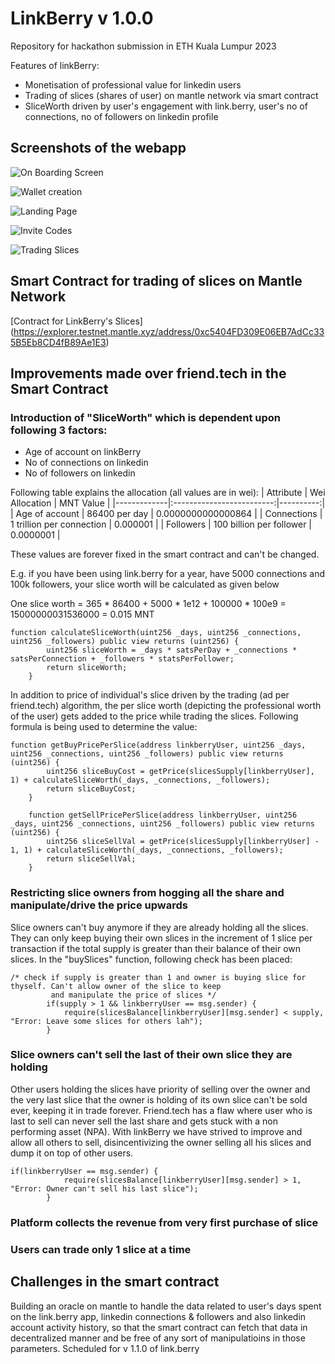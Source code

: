 # LinkBerry v 1.0.0
Repository for hackathon submission in ETH Kuala Lumpur 2023

Features of linkBerry:
- Monetisation of professional value for linkedin users
- Trading of slices (shares of user) on mantle network via smart contract
- SliceWorth driven by user's engagement with link.berry, user's no of connections, no of followers on linkedin profile

## Screenshots of the webapp
![On Boarding Screen](https://bafybeiheoh7dzefvuqjvxnp5nm4ulpdrfceqhgv6y53srlq3ur4j67qw5i.ipfs.nftstorage.link/linkberry-screen1.png "On Boarding Screen")

![Wallet creation](https://bafybeiheoh7dzefvuqjvxnp5nm4ulpdrfceqhgv6y53srlq3ur4j67qw5i.ipfs.nftstorage.link/2023-10-15%2010.29.47.jpg "Wallet Creation")

![Landing Page](https://bafybeiheoh7dzefvuqjvxnp5nm4ulpdrfceqhgv6y53srlq3ur4j67qw5i.ipfs.nftstorage.link/2023-10-15%2010.29.51.jpg "Landing page")

![Invite Codes](https://bafybeiheoh7dzefvuqjvxnp5nm4ulpdrfceqhgv6y53srlq3ur4j67qw5i.ipfs.nftstorage.link/2023-10-15%2010.33.18.jpg "Invite Codes")

![Trading Slices](https://bafybeiheoh7dzefvuqjvxnp5nm4ulpdrfceqhgv6y53srlq3ur4j67qw5i.ipfs.nftstorage.link/2023-10-15%2010.38.03.jpg "Trading Slices")

## Smart Contract for trading of slices on Mantle Network ##
[Contract for LinkBerry's Slices] (https://explorer.testnet.mantle.xyz/address/0xc5404FD309E06EB7AdCc335B5Eb8CD4fB89Ae1E3)

## Improvements made over friend.tech in the Smart Contract ##

### Introduction of "SliceWorth" which is dependent upon following 3 factors:
- Age of account on linkBerry
- No of connections on linkedin
- No of followers on linkedin

Following table explains the allocation (all values are in wei):
| Attribute   |      Wei Allocation      |  MNT Value |
|-------------|:-------------------------:|----------:|
| Age of account |  86400 per day | 0.0000000000000864 |
| Connections |    1 trillion per connection   |   0.000001 |
| Followers | 100 billion per follower |    0.0000001 |

These values are forever fixed in the smart contract and can't be changed.

E.g. if you have been using link.berry for a year, have 5000 connections and 100k followers, your slice worth will be calculated as given below

One slice worth = 365 * 86400 + 5000 * 1e12 + 100000 * 100e9 = 15000000031536000 = 0.015 MNT

```
function calculateSliceWorth(uint256 _days, uint256 _connections, uint256 _followers) public view returns (uint256) {
        uint256 sliceWorth = _days * satsPerDay + _connections * satsPerConnection + _followers * statsPerFollower;
        return sliceWorth;
    }
```

In addition to price of individual's slice driven by the trading (ad per friend.tech) algorithm, the per slice worth (depicting the professional worth of the user) gets added to the price while trading the slices. Following formula is being used to determine the value:

```
function getBuyPricePerSlice(address linkberryUser, uint256 _days, uint256 _connections, uint256 _followers) public view returns (uint256) {
        uint256 sliceBuyCost = getPrice(slicesSupply[linkberryUser], 1) + calculateSliceWorth(_days, _connections, _followers);
        return sliceBuyCost;
    }

    function getSellPricePerSlice(address linkberryUser, uint256 _days, uint256 _connections, uint256 _followers) public view returns (uint256) {
        uint256 sliceSellVal = getPrice(slicesSupply[linkberryUser] - 1, 1) + calculateSliceWorth(_days, _connections, _followers);
        return sliceSellVal;
    }
```
### Restricting slice owners from hogging all the share and manipulate/drive the price upwards
Slice owners can't buy anymore if they are already holding all the slices. They can only keep buying their own slices in the increment of 1 slice per transaction if the total supply is greater than their balance of their own slices. In the "buySlices" function, following check has been placed:
```
/* check if supply is greater than 1 and owner is buying slice for thyself. Can't allow owner of the slice to keep
         and manipulate the price of slices */
        if(supply > 1 && linkberryUser == msg.sender) {
            require(slicesBalance[linkberryUser][msg.sender] < supply, "Error: Leave some slices for others lah");
        }
```
### Slice owners can't sell the last of their own slice they are holding
Other users holding the slices have priority of selling over the owner and the very last slice that the owner is holding of its own slice can't be sold ever, keeping it in trade forever. Friend.tech has a flaw where user who is last to sell can never sell the last share and gets stuck with a non performing asset (NPA). With linkBerry we have strived to improve and allow all others to sell, disincentivizing the owner selling all his slices and dump it on top of other users.
```
if(linkberryUser == msg.sender) {
            require(slicesBalance[linkberryUser][msg.sender] > 1, "Error: Owner can't sell his last slice");
        }
```
### Platform collects the revenue from very first purchase of slice
### Users can trade only 1 slice at a time

## Challenges in the smart contract
Building an oracle on mantle to handle the data related to user's days spent on the link.berry app, linkedin connections & followers and also linkedin account activity history, so that the smart contract can fetch that data in decentralized manner and be free of any sort of manipulatioins in those parameters. Scheduled for v 1.1.0 of link.berry








